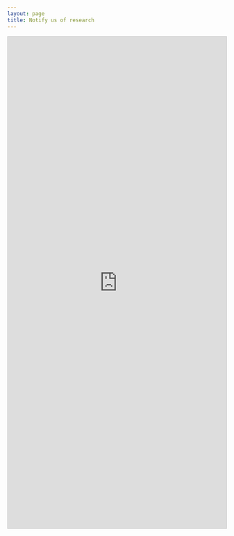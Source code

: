 ```yaml
---
layout: page
title: Notify us of research
---
```


<iframe class="airtable-embed" src="https://airtable.com/embed/shrbx8jbwzkVklIbV?backgroundColor=purple" frameborder="0" onmousewheel="" width="100%" height="1133" style="background: transparent; border: 1px solid #ccc;"></iframe>